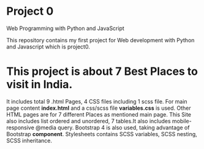 # Project 0

Web Programming with Python and JavaScript

This repository contains my first project for Web development with Python and Javascript which is project0.
# This project is about 7 Best Places to visit in India.
It includes total 9 .html Pages, 4 CSS files including 1 scss file.
For main page content **index.html** and a css/scss file **variables.css** is used. Other HTML pages are for 7 different Places as mentioned main page. This Site also includes list ordered and unordered, 7 tables.It also includes mobile-responsive @media query. Bootstrap 4 is also used, taking advantage of Bootstrap **component**. Stylesheets contains SCSS variables, SCSS nesting, SCSS inheritance.  